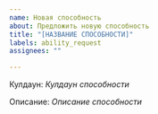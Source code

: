 ```yaml
---
name: Новая способность
about: Предложить новую способность
title: "[НАЗВАНИЕ СПОСОБНОСТИ]"
labels: ability_request
assignees: ""

---
```


Кулдаун: _Кулдаун способности_

Описание:
_Описание способности_
